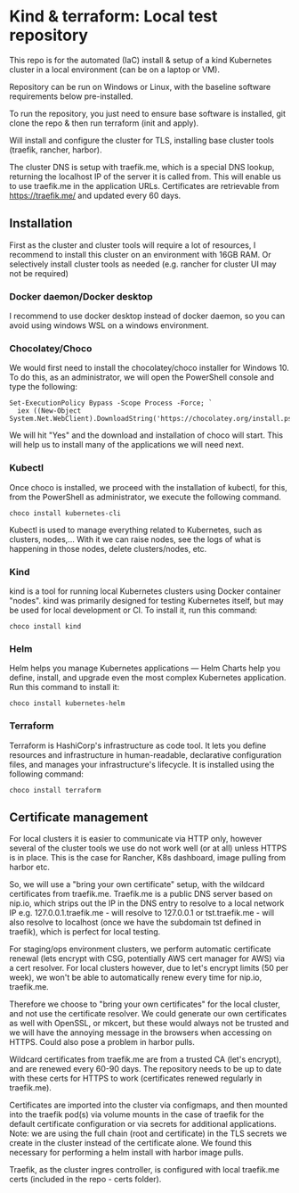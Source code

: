 # Kind & terraform: Local test repository

This repo is for the automated (IaC) install & setup of a kind Kubernetes cluster in a local environment (can be on a laptop or VM).

Repository can be run on Windows or Linux, with the baseline software requirements below pre-installed.

To run the repository, you just need to ensure base software is installed, git clone the repo & then run terraform (init and apply).

Will install and configure the cluster for TLS, installing base cluster tools (traefik, rancher, harbor).

The cluster DNS is setup with traefik.me, which is a special DNS lookup, returning the localhost IP of the server it is called from.
This will enable us to use traefik.me in the application URLs.
Certificates are retrievable from https://traefik.me/ and updated every 60 days.

## Installation

First as the cluster and cluster tools will require a lot of resources, I recommend to install this cluster on an environment with 16GB RAM. Or selectively install cluster tools as needed (e.g. rancher for cluster UI may not be required)
### Docker daemon/Docker desktop
I recommend to use docker desktop instead of docker daemon, so you can avoid using windows WSL on a windows environment.

### Chocolatey/Choco
We would first need to install the chocolatey/choco installer for Windows 10. To do this, as an administrator, we will open the PowerShell console and type the following:

```
Set-ExecutionPolicy Bypass -Scope Process -Force; `
  iex ((New-Object System.Net.WebClient).DownloadString('https://chocolatey.org/install.ps1'))
```
We will hit "Yes" and the download and installation of choco will start.
This will help us to install many of the applications we will need next.
### Kubectl
Once choco is installed, we proceed with the installation of kubectl, for this, from the PowerShell as administrator, we execute the following command.
```
choco install kubernetes-cli
```
Kubectl is used to manage everything related to Kubernetes, such as clusters, nodes,... With it we can raise nodes, see the logs of what is happening in those nodes, delete clusters/nodes, etc.
### Kind
kind is a tool for running local Kubernetes clusters using Docker container "nodes". kind was primarily designed for testing Kubernetes itself, but may be used for local development or CI. To install it, run this command:
```
choco install kind
```
### Helm
Helm helps you manage Kubernetes applications — Helm Charts help you define, install, and upgrade even the most complex Kubernetes application. Run this command to install it:
```
choco install kubernetes-helm
```
### Terraform
Terraform is HashiCorp's infrastructure as code tool. It lets you define resources and infrastructure in human-readable, declarative configuration files, and manages your infrastructure's lifecycle. It is installed using the following command:
```
choco install terraform
```

## Certificate management
For local clusters it is easier to communicate via HTTP only, however several of the cluster tools we use do not work well (or at all) unless HTTPS is in place. This is the case for Rancher, K8s dashboard, image pulling from harbor etc.

So, we will use a "bring your own certificate" setup, with the wildcard certificates from traefik.me. Traefik.me is a public DNS server based on nip.io, which strips out the IP in the DNS entry to resolve to a local network IP e.g. 127.0.0.1.traefik.me - will resolve to 127.0.0.1 or tst.traefik.me - will also resolve to localhost (once we have the subdomain tst defined in traefik), which is perfect for local testing.

For staging/ops environment clusters, we perform automatic certificate renewal (lets encrypt with CSG, potentially AWS cert manager for AWS) via a cert resolver. For local clusters however, due to let's encrypt limits (50 per week), we won't be able to automatically renew every time for nip.io, traefik.me.

Therefore we choose to "bring your own certificates" for the local cluster, and not use the certificate resolver. We could generate our own certificates as well with OpenSSL, or mkcert, but these would always not be trusted and we will have the annoying message in the browsers when accessing on HTTPS. Could also pose a problem in harbor pulls.

Wildcard certificates from traefik.me are from a trusted CA (let's encrypt), and are renewed every 60-90 days. The repository needs to be up to date with these certs for HTTPS to work (certificates renewed regularly in traefik.me).

Certificates are imported into the cluster via configmaps, and then mounted into the traefik pod(s) via volume mounts in the case of traefik for the default certificate configuration or via secrets for additional applications. Note: we are using the full chain (root and certificate) in the TLS secrets we create in the cluster instead of the certificate alone. We found this necessary for performing a helm install with harbor image pulls.

Traefik, as the cluster ingres controller, is configured with local traefik.me certs (included in the repo - certs folder).
